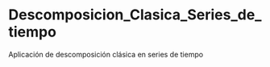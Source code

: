# Descomposicion_Clasica_Series_de_tiempo
 Aplicación de descomposición clásica en series de tiempo
